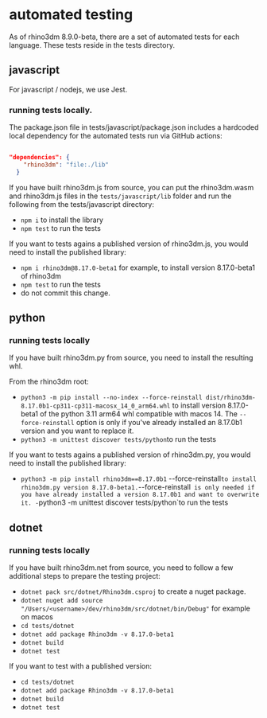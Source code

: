 # automated testing

As of rhino3dm 8.9.0-beta, there are a set of automated tests for each language. These tests reside in the tests directory.

## javascript

For javascript / nodejs, we use Jest.

### running tests locally. 

The package.json file in tests/javascript/package.json includes a hardcoded local dependency for the automated tests run via GitHub actions:

``` json

"dependencies": {
    "rhino3dm": "file:./lib"
  }

```

If you have built rhino3dm.js from source, you can put the rhino3dm.wasm and rhino3dm.js files in the `tests/javascript/lib` folder and run the following from the tests/javascript directory:

- `npm i` to install the library
- `npm test` to run the tests

If you want to tests agains a published version of rhino3dm.js, you would need to install the published library:

- `npm i rhino3dm@8.17.0-beta1` for example, to install version 8.17.0-beta1 of rhino3dm
- `npm test` to run the tests
- do not commit this change.

## python

### running tests locally

If you have built rhino3dm.py from source, you need to install the resulting whl.

From the rhino3dm root:

- `python3 -m pip install --no-index --force-reinstall dist/rhino3dm-8.17.0b1-cp311-cp311-macosx_14_0_arm64.whl` to install version 8.17.0-beta1 of the python 3.11 arm64 whl compatible with macos 14. The `--force-reinstall` option is only if you've already installed an 8.17.0b1 version and you want to replace it.
- `python3 -m unittest discover tests/python`to run the tests

If you want to tests agains a published version of rhino3dm.py, you would need to install the published library:
- `python3 -m pip install rhino3dm==8.17.0b1` --force-reinstall` to install rhino3dm.py version 8.17.0-beta1. `--force-reinstall` is only needed if you have already installed a version 8.17.0b1 and want to overwrite it.
-`python3 -m unittest discover tests/python`to run the tests

## dotnet

### running tests locally

If you have built rhino3dm.net from source, you need to follow a few additional steps to prepare the testing project:

- `dotnet pack src/dotnet/Rhino3dm.csproj` to create a nuget package.
- `dotnet nuget add source "/Users/<username>/dev/rhino3dm/src/dotnet/bin/Debug"` for example on macos
- `cd tests/dotnet`
- `dotnet add package Rhino3dm -v 8.17.0-beta1`
- `dotnet build`
- `dotnet test`

If you want to test with a published version:

- `cd tests/dotnet`
- `dotnet add package Rhino3dm -v 8.17.0-beta1`
- `dotnet build`
- `dotnet test`

